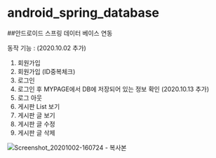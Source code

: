# android_spring_database

##안드로이드 스프링 데이터 베이스 연동

동작 기능 :
(2020.10.02 추가)
1. 회원가입
2. 회원가입 (ID중복체크)
3. 로그인
4. 로그인 후 MYPAGE에서 DB에 저장되어 있는 정보 확인
(2020.10.13 추가)
5. 로그 아웃
6. 게시판 List 보기
7. 게시판 글 보기
8. 게시판 글 수정
9. 게시판 글 삭제 

![Screenshot_20201002-160724 - 복사본](https://user-images.githubusercontent.com/72241081/94900090-5e31de80-04cf-11eb-9b95-bdff8b620e5f.png)

